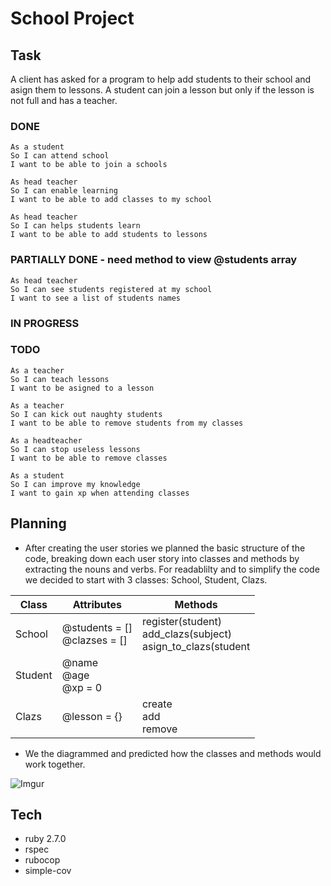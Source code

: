 School Project
===============

## Task

A client has asked for a program to help add students to their school and asign them to lessons.
A student can join a lesson but only if the lesson is not full and has a teacher.

### DONE
```
As a student
So I can attend school
I want to be able to join a schools
```
```
As head teacher
So I can enable learning
I want to be able to add classes to my school
```
```
As head teacher
So I can helps students learn
I want to be able to add students to lessons
```

### PARTIALLY DONE - need method to view @students array
```
As head teacher
So I can see students registered at my school
I want to see a list of students names
```
### IN PROGRESS

### TODO
```
As a teacher
So I can teach lessons
I want to be asigned to a lesson
```
```
As a teacher
So I can kick out naughty students
I want to be able to remove students from my classes
```
```
As a headteacher
So I can stop useless lessons 
I want to be able to remove classes
```
```
As a student
So I can improve my knowledge
I want to gain xp when attending classes
```

## Planning

* After creating the user stories we planned the basic structure of the code, breaking down each user story into classes and methods by extracting the nouns and verbs. For readablilty and to simplify the code we decided to start with 3 classes: School, Student, Clazs.

| Class   | Attributes                       | Methods                                                           |
|---------|---------------------------------|-------------------------------------------------------------------|
| School  | @students = []<br>@clazses = [] | register(student)<br>add_clazs(subject)<br>asign_to_clazs(student |
| Student | @name<br>@age<br>@xp = 0        |                                                                   |
| Clazs   | @lesson = {}                    | create<br>add<br>remove                                           |



* We the diagrammed and predicted how the classes and methods would work together.

![Imgur](https://imgur.com/wFzw8Qp.png)

## Tech

- ruby 2.7.0
- rspec
- rubocop
- simple-cov
